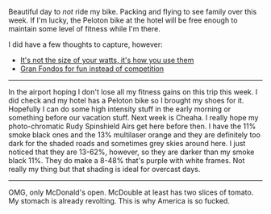 Beautiful day to *not* ride my bike. Packing and flying to see family over this week. If I'm lucky, the Peloton bike at the hotel will be free enough to maintain some level of fitness while I'm there.

I did have a few thoughts to capture, however:

- [It's not the size of your watts, it's how you use them](../Fitness/It's%20not%20the%20size%20of%20your%20watts,%20it's%20how%20you%20use%20them.md)
- [Gran Fondos for fun instead of competition](../Outdoor%20sports/Gran%20Fondos%20for%20fun%20instead%20of%20competition.md)

----

In the airport hoping I don't lose all my fitness gains on this trip this week. I did check and my hotel has a Peloton bike so I brought my shoes for it. Hopefully I can do some high intensity stuff in the early morning or something before our vacation stuff. Next week is Cheaha. I really hope my photo-chromatic Rudy Spinshield Airs get here before then. I have the 11% smoke black ones and the 13% multilaser orange and they are definitely too dark for the shaded roads and sometimes grey skies around here. I just noticed that they are 13-62%, however, so they are darker than my smoke black 11%. They do make a 8-48% that's purple with white frames. Not really my thing but that shading is ideal for overcast days.

----

OMG, only McDonald's open. McDouble at least has two slices of tomato. My stomach is already revolting. This is why America is so fucked.

